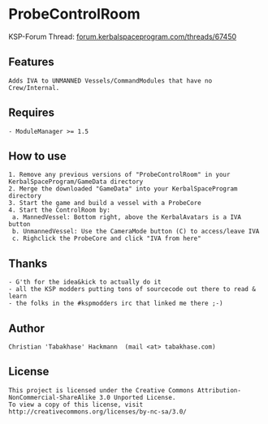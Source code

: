 ProbeControlRoom
=========
KSP-Forum Thread: [forum.kerbalspaceprogram.com/threads/67450](http://forum.kerbalspaceprogram.com/threads/67450-WIP-IVA-PLUGIN-ProbeControlRoom-IVA-All-the-things)


Features
--------
	Adds IVA to UNMANNED Vessels/CommandModules that have no Crew/Internal.

	
Requires
----------
	- ModuleManager >= 1.5


How to use
----------
	1. Remove any previous versions of "ProbeControlRoom" in your KerbalSpaceProgram/GameData directory
	2. Merge the downloaded "GameData" into your KerbalSpaceProgram directory
	3. Start the game and build a vessel with a ProbeCore
	4. Start the ControlRoom by:
	 a. MannedVessel: Bottom right, above the KerbalAvatars is a IVA button
	 b. UnmannedVessel: Use the CameraMode button (C) to access/leave IVA
	 c. Righclick the ProbeCore and click "IVA from here"

	 
Thanks
-------
	- G'th for the idea&kick to actually do it
	- all the KSP modders putting tons of sourcecode out there to read & learn
	- the folks in the #kspmodders irc that linked me there ;-)
	
	
Author
-------
	Christian 'Tabakhase' Hackmann	(mail <at> tabakhase.com)
	
	
License
-------
	This project is licensed under the Creative Commons Attribution-NonCommercial-ShareAlike 3.0 Unported License.
	To view a copy of this license, visit http://creativecommons.org/licenses/by-nc-sa/3.0/
